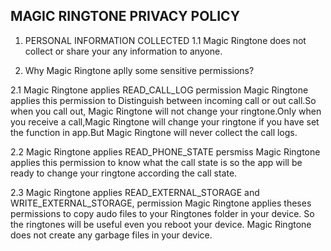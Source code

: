 ## MAGIC RINGTONE PRIVACY POLICY
1. PERSONAL INFORMATION COLLECTED
1.1 Magic Ringtone does not collect or share your any information to anyone.

2. Why Magic Ringtone aplly some sensitive permissions?

2.1  Magic Ringtone applies READ_CALL_LOG permission
Magic Ringtone applies this permission to Distinguish between incoming call or out call.So when you call out, Magic Ringtone will not change your ringtone.Only  when you receive a call,Magic Ringtone will change your ringtone if you have set the function in app.But Magic Ringtone will never collect the call logs.

2.2 Magic Ringtone applies READ_PHONE_STATE persmiss
Magic Ringtone applies this permission to know what the call state is so the app will be ready to change your ringtone according the call state.

2.3  Magic Ringtone applies READ_EXTERNAL_STORAGE and WRITE_EXTERNAL_STORAGE, permission
Magic Ringtone applies theses permissions to copy audo files to your Ringtones folder in your device. So the ringtones will be useful even you reboot your device.
Magic Ringtone does not create any garbage files in your device.


